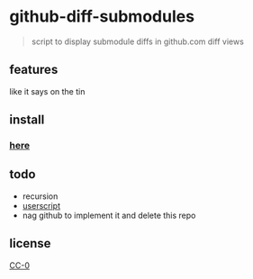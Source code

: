 # github-diff-submodules

> script to display submodule diffs in github.com diff views

## features

like it says on the tin

## install

### [here](http://code.178.is/github-diff-submodules/)


## todo

- recursion
- [userscript](http://wiki.greasespot.net/Metadata_Block)
- nag github to implement it and delete this repo

## license

[CC-0](https://https://github.com/eins78/github-diff-submodules/blob/master/LICENSE)
